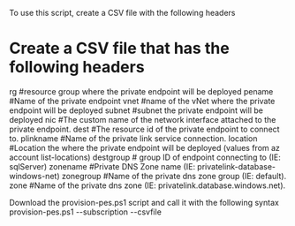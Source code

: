 To use this script, create a CSV file with the following headers

# Create a CSV file that has the following headers
rg #resource group where the private endpoint will be deployed
pename #Name of the private endpoint
vnet #name of the vNet where the private endpoint will be deployed
subnet #subnet the private endpoint will be deployed
nic #The custom name of the network interface attached to the private endpoint.
dest #The resource id of the private endpoint to connect to.
plinkname #Name of the private link service connection.
location #Location the where the private endpoint will be deployed (values from az account list-locations)
destgroup # group ID of endpoint connecting to (IE: sqlServer)
zonename #Private DNS Zone name (IE: privatelink-database-windows-net)
zonegroup #Name of the private dns zone group (IE: default).
zone #Name of the private dns zone (IE: privatelink.database.windows.net).

Download the provision-pes.ps1 script and call it with the following syntax
provision-pes.ps1 --subscription <your subscription ID> --csvfile <the csvfilename formatted with the above headers>